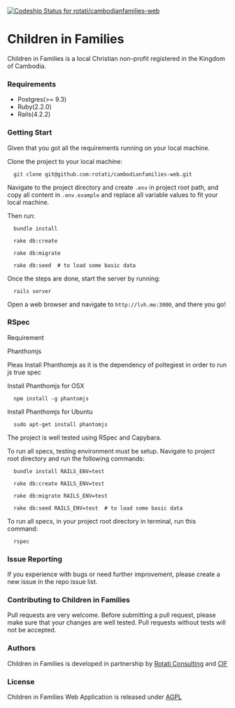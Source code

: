 [ ![Codeship Status for rotati/cambodianfamilies-web](https://app.codeship.com/projects/0c400840-e69a-0134-b09a-26edd27a570b/status?branch=master)](https://app.codeship.com/projects/206873)

# Children in Families

Children in Families is a local Christian non-profit registered in the Kingdom of Cambodia.

### Requirements

* Postgres(>= 9.3)
* Ruby(2.2.0)
* Rails(4.2.2)

### Getting Start

Given that you got all the requirements running on your local machine.


Clone the project to your local machine:

```
  git clone git@github.com:rotati/cambodianfamilies-web.git
```

Navigate to the project directory and create `.env` in project root path, and copy all content in `.env.example` and replace all variable values to fit your local machine.

Then run:

```
  bundle install

  rake db:create

  rake db:migrate

  rake db:seed  # to load some basic data
```

Once the steps are done, start the server by running:

```
  rails server
```

Open a web browser and navigate to `http://lvh.me:3000`, and there you go!

### RSpec

Requirement

  Phanthomjs

  Pleas Install Phanthomjs as it is the dependency of poltegiest in order to run js true spec

  Install Phanthomjs for OSX

  ```
    npm install -g phantomjs
  ```

  Install Phanthomjs for Ubuntu

  ```
    sudo apt-get install phantomjs
  ```

The project is well tested using RSpec and Capybara.

To run all specs, testing environment must be setup.
Navigate to project root directory and run the following commands:

```
  bundle install RAILS_ENV=test

  rake db:create RAILS_ENV=test

  rake db:migrate RAILS_ENV=test

  rake db:seed RAILS_ENV=test  # to load some basic data
```

To run all specs, in your project root directory in terminal, run this command:

```
  rspec
```

### Issue Reporting

If you experience with bugs or need further improvement, please create a new issue in the repo issue list.

### Contributing to Children in Families

Pull requests are very welcome. Before submitting a pull request, please make sure that your changes are well tested. Pull requests without tests will not be accepted.

### Authors

Children in Families is developed in partnership by [Rotati Consulting](http://www.rotati.com) and [CIF](http://www.childreninfamilies.org)

### License

Children in Families Web Application is released under [AGPL](http://www.gnu.org/licenses/agpl-3.0-standalone.html)
